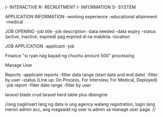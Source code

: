 I- INTERACTIVE
R- RECRUITMENT
I- INFORMATION
S- SYSTEM


APPLICATION INFORMATION
    -working experience
    -educational attainment
    -medical

JOB OPENING
    -job title
    -job description
    -data needed
    -data expiry
    -status (active, inactive, expired) pag expired di na makikita
    -location

JOB APPLICATION
    -applicant
    -job

Finance
"si ryan nag bayad ng chuchu amount 500" processing 

Manage User

Reports
    -applicant reports
        -filter data range (start date and end date)
        -filter by user 
        -status (Line up: On Process, For Interview, For Medical, Deployed)
    -job report
        -filter date range
        -filter by user
        

laravel blade crud  laravel herd table plus dbengine 


//ang nagiinsert lang ng data is ung agency 
walang registration, login lang meron admin acc, ang magaadd ng user is admin sa manage user page. //
